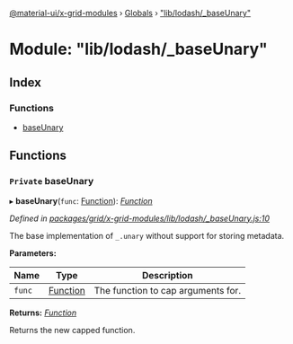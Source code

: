 [@material-ui/x-grid-modules](../README.md) › [Globals](../globals.md) › ["lib/lodash/_baseUnary"](_lib_lodash__baseunary_.md)

# Module: "lib/lodash/_baseUnary"

## Index

### Functions

* [baseUnary](_lib_lodash__baseunary_.md#private-baseunary)

## Functions

### `Private` baseUnary

▸ **baseUnary**(`func`: [Function](../interfaces/_src_utils_utils_.debouncedfunction.md#function)): *[Function](../interfaces/_src_utils_utils_.debouncedfunction.md#function)*

*Defined in [packages/grid/x-grid-modules/lib/lodash/_baseUnary.js:10](https://github.com/mui-org/material-ui-x/blob/a679779/packages/grid/x-grid-modules/lib/lodash/_baseUnary.js#L10)*

The base implementation of `_.unary` without support for storing metadata.

**Parameters:**

Name | Type | Description |
------ | ------ | ------ |
`func` | [Function](../interfaces/_src_utils_utils_.debouncedfunction.md#function) | The function to cap arguments for. |

**Returns:** *[Function](../interfaces/_src_utils_utils_.debouncedfunction.md#function)*

Returns the new capped function.
